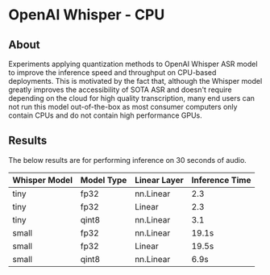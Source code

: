 # OpenAI Whisper - CPU

## About

Experiments applying quantization methods to OpenAI Whisper ASR model
to improve the inference speed and throughput on CPU-based deployments.
This is motivated by the fact that, although the Whisper model greatly
improves the accessibility of SOTA ASR and doesn't require depending
on the cloud for high quality transcription, many end users can not
run this model out-of-the-box as most consumer computers only contain
CPUs and do not contain high performance GPUs.

## Results

The below results are for performing inference on 30 seconds of audio.

| Whisper Model | Model Type | Linear Layer | Inference Time |
| --- | --- | ----------- | --- |
| tiny  | fp32 | nn.Linear | 2.3 |
| tiny  | fp32 | Linear | 2.3 |
| tiny  | qint8 | nn.Linear | 3.1 |
| small | fp32 | nn.Linear | 19.1s |
| small | fp32 | Linear | 19.5s |
| small | qint8 | nn.Linear | 6.9s |